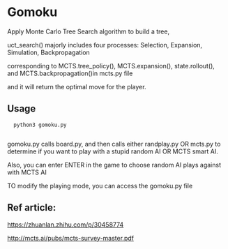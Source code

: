 # Gomoku


Apply Monte Carlo Tree Search algorithm to build a tree,

uct_search() majorly includes four processes: Selection,  Expansion,    Simulation,   Backpropagation

corresponding to MCTS.tree_policy(), MCTS.expansion(), state.rollout(), and MCTS.backpropagation()in mcts.py file

and it will return the optimal move for the player. 

## Usage

```
  python3 gomoku.py
 
```
gomoku.py calls board.py, and then calls either randplay.py OR mcts.py to determine
if you want to play with a stupid random AI OR MCTS smart AI. 

Also, you can enter ENTER in the game to choose random AI plays against with MCTS AI

TO modify the playing mode, you can access the gomoku.py file


## Ref article:
https://zhuanlan.zhihu.com/p/30458774

http://mcts.ai/pubs/mcts-survey-master.pdf

